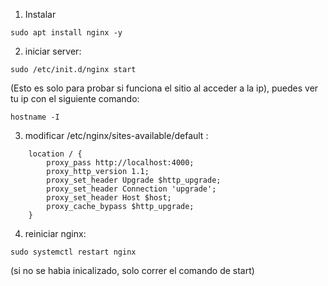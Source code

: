 1. Instalar

```
sudo apt install nginx -y
```

2. iniciar server:

```
sudo /etc/init.d/nginx start
```

(Esto es solo para probar si funciona el sitio al acceder a la ip), puedes ver tu ip con el siguiente comando:

```
hostname -I
```

3. modificar /etc/nginx/sites-available/default :

```
	location / {
        proxy_pass http://localhost:4000;
        proxy_http_version 1.1;
        proxy_set_header Upgrade $http_upgrade;
        proxy_set_header Connection 'upgrade';
        proxy_set_header Host $host;
        proxy_cache_bypass $http_upgrade;
    }
```

4. reiniciar nginx:
```
sudo systemctl restart nginx
```
(si no se habia inicalizado, solo correr el comando de start)


